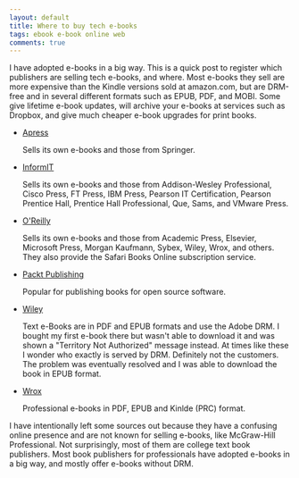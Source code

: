 ```yaml
---
layout: default
title: Where to buy tech e-books
tags: ebook e-book online web
comments: true
---
```


I have adopted e-books in a big way. This is a quick post to register which publishers are selling tech e-books, and where. Most e-books they sell are more expensive than the Kindle versions sold at amazon.com, but are DRM-free and in several different formats such as EPUB, PDF, and MOBI. Some give lifetime e-book updates, will archive your e-books at services such as Dropbox, and give much cheaper e-book upgrades for print books.

* [Apress](http://www.apress.com/)

    Sells its own e-books and those from Springer.

* [InformIT](http://www.informit.com/)

    Sells its own e-books and those from Addison-Wesley Professional, Cisco Press, FT Press, IBM Press, Pearson IT Certification, Pearson Prentice Hall, Prentice Hall Professional, Que, Sams, and VMware Press.

* [O'Reilly](http://oreilly.com/)

    Sells its own e-books and those from Academic Press, Elsevier, Microsoft Press, Morgan Kaufmann, Sybex, Wiley, Wrox, and others. They also provide the Safari Books Online subscription service.

* [Packt Publishing](https://www.packtpub.com/)

    Popular for publishing books for open source software.

* [Wiley](http://www.wiley.com)

    Text e-Books are in PDF and EPUB formats and use the Adobe DRM. I bought my first e-book there but wasn't able to download it and was shown a "Territory Not Authorized" message instead. At times like these I wonder who exactly is served by DRM. Definitely not the customers. The problem was eventually resolved and I was able to download the book in EPUB format.

* [Wrox](http://www.wrox.com/WileyCDA/)

    Professional e-books in PDF, EPUB and Kinlde (PRC) format.

I have intentionally left some sources out because they have a confusing online presence and are not known for selling e-books, like McGraw-Hill Professional. Not surprisingly, most of them are college text book publishers. Most book publishers for professionals have adopted e-books in a big way, and mostly offer e-books without DRM.
